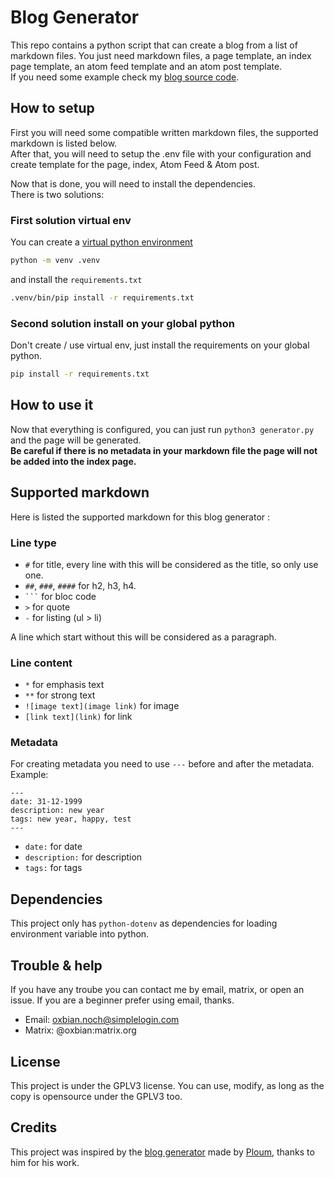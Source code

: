 # Blog Generator

This repo contains a python script that can create a blog from a list of markdown files. You just need markdown files, a page template, an index page template, an atom feed template and an atom post template.  
If you need some example check my [blog source code](https://git.arka.rocks/Oxbian/ArkaBlog).  

## How to setup

First you will need some compatible written markdown files, the supported markdown is listed below.  
After that, you will need to setup the .env file with your configuration and create template for the page, index, Atom Feed & Atom post.  
  
Now that is done, you will need to install the dependencies.  
There is two solutions:

### First solution virtual env

You can create a [virtual python environment](https://docs.python.org/3/library/venv.html) 
```sh
python -m venv .venv
``` 

and install the `requirements.txt`  

```sh
.venv/bin/pip install -r requirements.txt
```

### Second solution install on your global python

Don't create / use virtual env, just install the requirements on your global python.

```sh
pip install -r requirements.txt
```

## How to use it 

Now that everything is configured, you can just run `python3 generator.py` and the page will be generated.  
**Be careful if there is no metadata in your markdown file the page will not be added into the index page.**  

## Supported markdown

Here is listed the supported markdown for this blog generator :  

### Line type

- `#` for title, every line with this will be considered as the title, so only use one.
- `##`, `###`, `####` for h2, h3, h4.
- ` ``` ` for bloc code
- `>` for quote
- `-` for listing (ul > li)

A line which start without this will be considered as a paragraph.  

### Line content

- `*` for emphasis text
- `**` for strong text
- `![image text](image link)` for image
- `[link text](link)` for link

### Metadata

For creating metadata you need to use `---` before and after the metadata.
Example: 
```
---
date: 31-12-1999
description: new year
tags: new year, happy, test
---
```

- `date:` for date
- `description:` for description
- `tags:` for tags

## Dependencies

This project only has `python-dotenv` as dependencies for loading environment variable into python.  

## Trouble & help

If you have any troube you can contact me by email, matrix, or open an issue. If you are a beginner prefer using email, thanks.

- Email: oxbian.noch@simplelogin.com
- Matrix: @oxbian:matrix.org

## License

This project is under the GPLV3 license. You can use, modify, as long as the copy is opensource under the GPLV3 too.

## Credits

This project was inspired by the [blog generator](https://git.sr.ht/~lioploum/ploum.net) made by [Ploum](https://ploum.net), thanks to him for his work.

